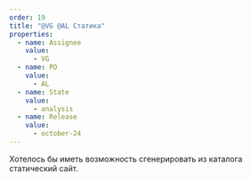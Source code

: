 ```yaml
---
order: 19
title: "@VG @AL Статика"
properties:
  - name: Assignee
    value:
      - VG
  - name: PO
    value:
      - AL
  - name: State
    value:
      - analysis
  - name: Release
    value:
      - october-24
---
```


Хотелось бы иметь возможность сгенерировать из каталога статический сайт.